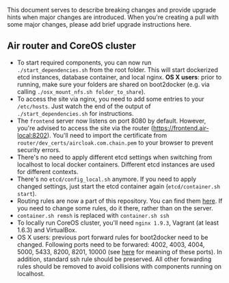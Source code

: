 This document serves to describe breaking changes and provide upgrade hints when major changes are introduced. When you're creating a pull with some major changes, please add brief upgrade instructions here.

## Air router and CoreOS cluster

- To start required components, you can now run `./start_dependencies.sh` from the root folder. This will start dockerized etcd instances, database container, and local nginx. __OS X users__: prior to running, make sure your folders are shared on boot2docker (e.g. via calling `./osx_mount_nfs.sh folder_to_share`).
- To access the site via nginx, you need to add some entries to your `/etc/hosts`. Just watch the end of the output of `./start_dependencies.sh` for instructions.
- The `frontend` server now listens on port 8080 by default. However, you're advised to access the site via the router (https://frontend.air-local:8202). You'll need to import the certificate from `router/dev_certs/aircloak.com.chain.pem` to your browser to prevent security errors.
- There's no need to apply different etcd settings when switching from localhost to local docker containers. Different etcd instances are used for different contexts.
- There's no `etcd/config_local.sh` anymore. If you need to apply changed settings, just start the etcd container again (`etcd/container.sh start`).
- Routing rules are now a part of this repository. You can find them [here](router/docker/nginx). If you need to change some rules, do it there, rather than on the server.
- `container.sh remsh` is replaced with `container.sh ssh`
- To locally run CoreOS cluster, you'll need `nginx 1.9.3`, Vagrant (at least 1.6.3) and VirtualBox.
- OS X users: previous port forward rules for boot2docker need to be changed. Following ports need to be forwared: 4002, 4003, 4004, 5000, 5433, 8200, 8201, 10000 (see [here](README.md#exposed-container-ports) for meaning of these ports). In addition, standard ssh rule should be preserved. All other forwarding rules should be removed to avoid collisions with components running on localhost.
